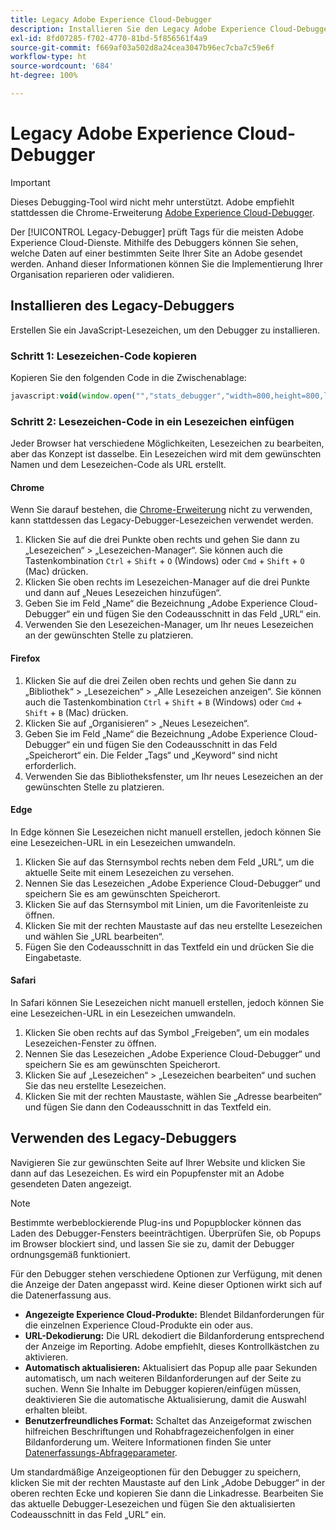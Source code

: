 ```yaml
---
title: Legacy Adobe Experience Cloud-Debugger
description: Installieren Sie den Legacy Adobe Experience Cloud-Debugger. Dieser Debugger überprüft Tags für Analytics, Target, Advertising Cloud, Identity Service und Launch.
exl-id: 8fd07285-f702-4770-81bd-5f856561f4a9
source-git-commit: f669af03a502d8a24cea3047b96ec7cba7c59e6f
workflow-type: ht
source-wordcount: '684'
ht-degree: 100%

---
```


# Legacy Adobe Experience Cloud-Debugger

>[!IMPORTANT]
>
>Dieses Debugging-Tool wird nicht mehr unterstützt. Adobe empfiehlt stattdessen die Chrome-Erweiterung [Adobe Experience Cloud-Debugger](https://experienceleague.adobe.com/docs/debugger/using/experience-cloud-debugger.html?lang=de).

Der [!UICONTROL Legacy-Debugger] prüft Tags für die meisten Adobe Experience Cloud-Dienste. Mithilfe des Debuggers können Sie sehen, welche Daten auf einer bestimmten Seite Ihrer Site an Adobe gesendet werden. Anhand dieser Informationen können Sie die Implementierung Ihrer Organisation reparieren oder validieren.

## Installieren des Legacy-Debuggers

Erstellen Sie ein JavaScript-Lesezeichen, um den Debugger zu installieren.

### Schritt 1: Lesezeichen-Code kopieren

Kopieren Sie den folgenden Code in die Zwischenablage:

```JavaScript
javascript:void(window.open("","stats_debugger","width=800,height=800,location=0,menubar=0,status=1,toolbar=0,resizable=1,scrollbars=1").document.write("<script language=\"JavaScript\" id=dbg src=\"https://www.adobetag.com/d1/digitalpulsedebugger/live/DPD.js\"></"+"script>"+"<script language=\"JavaScript\">window.focus();</script>"));
```

### Schritt 2: Lesezeichen-Code in ein Lesezeichen einfügen

Jeder Browser hat verschiedene Möglichkeiten, Lesezeichen zu bearbeiten, aber das Konzept ist dasselbe. Ein Lesezeichen wird mit dem gewünschten Namen und dem Lesezeichen-Code als URL erstellt.

#### Chrome

Wenn Sie darauf bestehen, die [Chrome-Erweiterung](https://experienceleague.adobe.com/docs/debugger/using/experience-cloud-debugger.html?lang=de) nicht zu verwenden, kann stattdessen das Legacy-Debugger-Lesezeichen verwendet werden.

1. Klicken Sie auf die drei Punkte oben rechts und gehen Sie dann zu „Lesezeichen“ > „Lesezeichen-Manager“. Sie können auch die Tastenkombination `Ctrl` + `Shift` + `O` (Windows) oder `Cmd` + `Shift` + `O` (Mac) drücken.
2. Klicken Sie oben rechts im Lesezeichen-Manager auf die drei Punkte und dann auf „Neues Lesezeichen hinzufügen“.
3. Geben Sie im Feld „Name“ die Bezeichnung „Adobe Experience Cloud-Debugger“ ein und fügen Sie den Codeausschnitt in das Feld „URL“ ein.
4. Verwenden Sie den Lesezeichen-Manager, um Ihr neues Lesezeichen an der gewünschten Stelle zu platzieren.

#### Firefox

1. Klicken Sie auf die drei Zeilen oben rechts und gehen Sie dann zu „Bibliothek“ > „Lesezeichen“ > „Alle Lesezeichen anzeigen“. Sie können auch die Tastenkombination `Ctrl` + `Shift` + `B` (Windows) oder `Cmd` + `Shift` + `B` (Mac) drücken.
2. Klicken Sie auf „Organisieren“ > „Neues Lesezeichen“.
3. Geben Sie im Feld „Name“ die Bezeichnung „Adobe Experience Cloud-Debugger“ ein und fügen Sie den Codeausschnitt in das Feld „Speicherort“ ein. Die Felder „Tags“ und „Keyword“ sind nicht erforderlich.
4. Verwenden Sie das Bibliotheksfenster, um Ihr neues Lesezeichen an der gewünschten Stelle zu platzieren.

#### Edge

In Edge können Sie Lesezeichen nicht manuell erstellen, jedoch können Sie eine Lesezeichen-URL in ein Lesezeichen umwandeln.

1. Klicken Sie auf das Sternsymbol rechts neben dem Feld „URL“, um die aktuelle Seite mit einem Lesezeichen zu versehen.
2. Nennen Sie das Lesezeichen „Adobe Experience Cloud-Debugger“ und speichern Sie es am gewünschten Speicherort.
3. Klicken Sie auf das Sternsymbol mit Linien, um die Favoritenleiste zu öffnen.
4. Klicken Sie mit der rechten Maustaste auf das neu erstellte Lesezeichen und wählen Sie „URL bearbeiten“.
5. Fügen Sie den Codeausschnitt in das Textfeld ein und drücken Sie die Eingabetaste.

#### Safari

In Safari können Sie Lesezeichen nicht manuell erstellen, jedoch können Sie eine Lesezeichen-URL in ein Lesezeichen umwandeln.

1. Klicken Sie oben rechts auf das Symbol „Freigeben“, um ein modales Lesezeichen-Fenster zu öffnen.
2. Nennen Sie das Lesezeichen „Adobe Experience Cloud-Debugger“ und speichern Sie es am gewünschten Speicherort.
3. Klicken Sie auf „Lesezeichen“ > „Lesezeichen bearbeiten“ und suchen Sie das neu erstellte Lesezeichen.
4. Klicken Sie mit der rechten Maustaste, wählen Sie „Adresse bearbeiten“ und fügen Sie dann den Codeausschnitt in das Textfeld ein.

## Verwenden des Legacy-Debuggers

Navigieren Sie zur gewünschten Seite auf Ihrer Website und klicken Sie dann auf das Lesezeichen. Es wird ein Popupfenster mit an Adobe gesendeten Daten angezeigt.

>[!NOTE]
>
>Bestimmte werbeblockierende Plug-ins und Popupblocker können das Laden des Debugger-Fensters beeinträchtigen. Überprüfen Sie, ob Popups im Browser blockiert sind, und lassen Sie sie zu, damit der Debugger ordnungsgemäß funktioniert.

Für den Debugger stehen verschiedene Optionen zur Verfügung, mit denen die Anzeige der Daten angepasst wird. Keine dieser Optionen wirkt sich auf die Datenerfassung aus.

* **Angezeigte Experience Cloud-Produkte:** Blendet Bildanforderungen für die einzelnen Experience Cloud-Produkte ein oder aus.
* **URL-Dekodierung:** Die URL dekodiert die Bildanforderung entsprechend der Anzeige im Reporting. Adobe empfiehlt, dieses Kontrollkästchen zu aktivieren.
* **Automatisch aktualisieren:** Aktualisiert das Popup alle paar Sekunden automatisch, um nach weiteren Bildanforderungen auf der Seite zu suchen. Wenn Sie Inhalte im Debugger kopieren/einfügen müssen, deaktivieren Sie die automatische Aktualisierung, damit die Auswahl erhalten bleibt.
* **Benutzerfreundliches Format:** Schaltet das Anzeigeformat zwischen hilfreichen Beschriftungen und Rohabfragezeichenfolgen in einer Bildanforderung um. Weitere Informationen finden Sie unter [Datenerfassungs-Abfrageparameter](query-parameters.md).

Um standardmäßige Anzeigeoptionen für den Debugger zu speichern, klicken Sie mit der rechten Maustaste auf den Link „Adobe Debugger“ in der oberen rechten Ecke und kopieren Sie dann die Linkadresse. Bearbeiten Sie das aktuelle Debugger-Lesezeichen und fügen Sie den aktualisierten Codeausschnitt in das Feld „URL“ ein.
